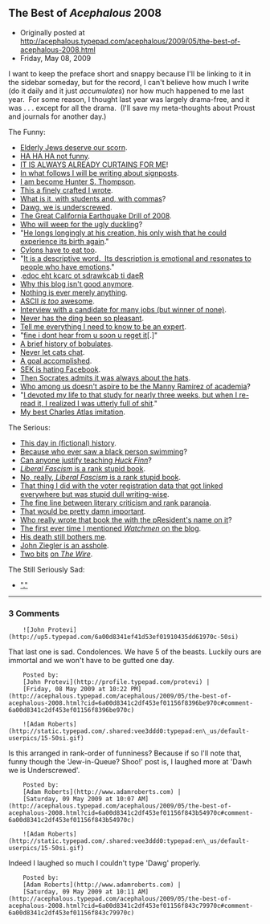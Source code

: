 ## The Best of <em>Acephalous</em> 2008

 * Originally posted at http://acephalous.typepad.com/acephalous/2009/05/the-best-of-acephalous-2008.html
 * Friday, May 08, 2009



I want to keep the preface short and snappy because I'll be linking to it in the sidebar someday, but for the record, I can't believe how much I write (do it daily and it just _accumulates_) nor how much happened to me last year.  For some reason, I thought last year was largely drama-free, and it was . . . except for all the drama.  (I'll save my meta-thoughts about Proust and journals for another day.)

The Funny:

*   [Elderly Jews deserve our scorn](http://acephalous.typepad.com/acephalous/2008/01/time-to-mock-el.html).
*   [HA HA HA not funny](http://acephalous.typepad.com/acephalous/2008/09/ha-ha-not-funny.html).
*   [IT IS ALWAYS ALREADY CURTAINS FOR ME](http://acephalous.typepad.com/acephalous/2008/09/i-tried-to-file.html)!
*   [In what follows I will be writing about signposts](http://acephalous.typepad.com/acephalous/2008/04/in-what-follows.html).
*   [I am become Hunter S. Thompson](http://acephalous.typepad.com/acephalous/2008/01/why-obama-lost.html).
*   [This a finely crafted I wrote](http://acephalous.typepad.com/acephalous/2008/05/i-seem-to-be-ou.html).
*   [What is it, with students and, with commas](http://acephalous.typepad.com/acephalous/2008/11/what-is-it-with-students-and-with-commas.html)?
*   [Dawg, we is underscrewed](http://acephalous.typepad.com/acephalous/2008/02/yo-dawg-we-is-u.html).
*   [The Great California Earthquake Drill of 2008](http://acephalous.typepad.com/acephalous/2008/11/the-great-calif.html).
*   [Who will weep for the ugly duckling](http://acephalous.typepad.com/acephalous/2008/06/in-the-midst-of.html)?
*   "[He longs longingly at his creation, his only wish that he could experience its birth again](http://acephalous.typepad.com/acephalous/2008/05/this-pun-it-was.html)."
*   [Cylons have to eat too](http://acephalous.typepad.com/acephalous/2008/02/scotts-disserta.html).
*   "[It is a descriptive word.  Its description is emotional and resonates to people who have emotions](http://acephalous.typepad.com/acephalous/2008/05/no-actual-stude.html)."
*   .[edoc eht kcarc ot sdrawkcab ti daeR](http://acephalous.typepad.com/acephalous/2008/06/last-night-i-dr.html)
*   [Why this blog isn't good anymore](http://acephalous.typepad.com/acephalous/2008/08/this-blog-is-no.html).
*   [Nothing is ever merely anything](http://acephalous.typepad.com/acephalous/2008/06/listserv-etique.html).
*   [ASCII _is too_ awesome](http://acephalous.typepad.com/acephalous/2008/11/sek-and-the-cas.html).
*   [Interview with a candidate for many jobs (but winner of none)](http://acephalous.typepad.com/acephalous/2008/04/interview-with.html).
*   [Never has the ding been so pleasant](http://acephalous.typepad.com/acephalous/2008/04/love-in-an-elev.html).
*   [Tell me everything I need to know to be an expert](http://acephalous.typepad.com/acephalous/2008/02/dearest-colleag.html).
*   "[fine i dont hear from u soon u reget it](http://acephalous.typepad.com/acephalous/2008/10/so-much-for-my.html)[.]"
*   [A brief history of bobulates](http://acephalous.typepad.com/acephalous/2008/12/combobulated-being-a-play-in-which-we-laugh-at-arrogant-undergraduates.html).
*   [Never let cats chat](http://acephalous.typepad.com/acephalous/2008/03/bitch-abd-a-fak.html).
*   [A goal accomplished](http://acephalous.typepad.com/acephalous/2008/04/new-goal-in-lif.html).
*   [SEK is hating Facebook](http://acephalous.typepad.com/acephalous/2008/09/scott-is-on-fac.html).
*   [Then Socrates admits it was always about the hats](http://acephalous.typepad.com/acephalous/2008/03/the-secret-orig.html).
*   [Who among us doesn't aspire to be the Manny Ramirez of academia](http://acephalous.typepad.com/acephalous/2008/02/peds-for-phds-o.html)?
*   "[I devoted my life to that study for nearly three weeks, but when I re-read it, I realized I was utterly full of shit](http://acephalous.typepad.com/acephalous/2008/03/lowell-prize-wi.html)."
*   [My best Charles Atlas imitation](http://acephalous.typepad.com/acephalous/2008/01/funyunization-o.html).

The Serious:

*   [This day in (fictional) history](http://acephalous.typepad.com/acephalous/2008/06/today-in-histor.html).
*   [Because who ever saw a black person swimming](http://acephalous.typepad.com/acephalous/2008/11/black-people-cant-swim-c.html)?
*   [Can anyone justify teaching _Huck Finn_](http://acephalous.typepad.com/acephalous/2008/05/finn.html)?
*   [_Liberal Fascism_ is a rank stupid book](http://acephalous.typepad.com/acephalous/2008/01/german-fascism.html).
*   [No, really, _Liberal Fascism_ is a rank stupid book](http://acephalous.typepad.com/acephalous/2008/10/the-fish-in-jon.html).
*   [That thing I did with the voter registration data that got linked everywhere but was stupid dull writing-wise](http://acephalous.typepad.com/acephalous/2008/09/voter-registrat.html).
*   [The fine line between literary criticism and rank paranoia](http://acephalous.typepad.com/acephalous/2008/05/concerning-the.html).
*   [That would be pretty damn important](http://acephalous.typepad.com/acephalous/2008/02/this-is-how-ver.html).
*   [Who really wrote that book the with the pResident's name on it](http://acephalous.typepad.com/acephalous/2008/10/who-really-wrot.html)?
*   [The first ever time I mentioned _Watchmen_ on the blog](http://acephalous.typepad.com/acephalous/2008/01/alan-moores-wat.html).
*   [His death still bothers me](http://acephalous.typepad.com/acephalous/2008/01/re-heath-ledger.html).
*   [John Ziegler is an asshole](http://acephalous.typepad.com/acephalous/2008/09/how-to-be-an-as.html).
*   [Two bits](http://acephalous.typepad.com/acephalous/2008/01/the-wire.html) [on _The Wire_](http://acephalous.typepad.com/acephalous/2008/01/form-follows-th.html).

The Still Seriously Sad:

*   ["."](http://acephalous.typepad.com/acephalous/2008/01/rachel-kaufman.html)
		

* * *

### 3 Comments 

		

                
[]()

	

		![John Protevi](http://up5.typepad.com/6a00d8341ef41d53ef01910435dd61970c-50si)
	

	

		

That last one is sad. Condolences. We have 5 of the beasts. Luckily ours are immortal and we won't have to be gutted one day. 

	

		Posted by:
		[John Protevi](http://profile.typepad.com/protevi) |
		[Friday, 08 May 2009 at 10:22 PM](http://acephalous.typepad.com/acephalous/2009/05/the-best-of-acephalous-2008.html?cid=6a00d8341c2df453ef01156f8396be970c#comment-6a00d8341c2df453ef01156f8396be970c)

[]()

	

		![Adam Roberts](http://static.typepad.com/.shared:vee3ddd0:typepad:en\_us/default-userpics/15-50si.gif)
	

	

		

Is this arranged in rank-order of funniness?  Because if so I'll note that, funny though the 'Jew-in-Queue? Shoo!' post is, I laughed more at 'Dawh we is Underscrewed'.

	

		Posted by:
		[Adam Roberts](http://www.adamroberts.com) |
		[Saturday, 09 May 2009 at 10:07 AM](http://acephalous.typepad.com/acephalous/2009/05/the-best-of-acephalous-2008.html?cid=6a00d8341c2df453ef01156f843b54970c#comment-6a00d8341c2df453ef01156f843b54970c)

[]()

	

		![Adam Roberts](http://static.typepad.com/.shared:vee3ddd0:typepad:en\_us/default-userpics/15-50si.gif)
	

	

		

Indeed I laughed so much I couldn't type 'Dawg' properly.

	

		Posted by:
		[Adam Roberts](http://www.adamroberts.com) |
		[Saturday, 09 May 2009 at 10:11 AM](http://acephalous.typepad.com/acephalous/2009/05/the-best-of-acephalous-2008.html?cid=6a00d8341c2df453ef01156f843c79970c#comment-6a00d8341c2df453ef01156f843c79970c)

		

        